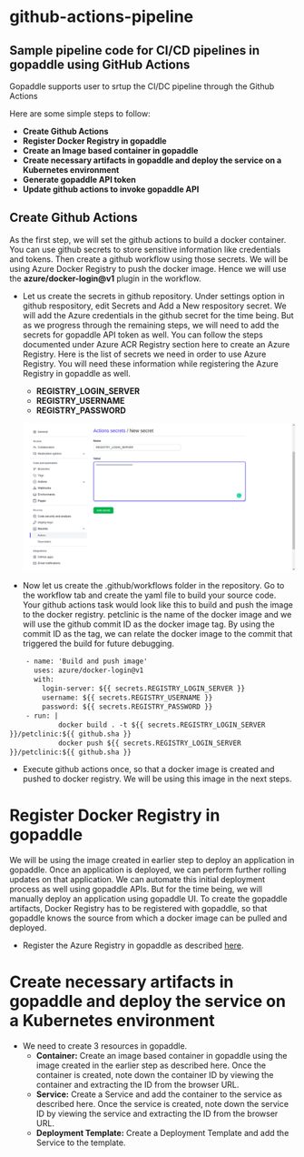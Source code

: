 # github-actions-pipeline
## Sample pipeline code for CI/CD pipelines in gopaddle using GitHub Actions
Gopaddle supports user to srtup the CI/DC pipeline through the Github Actions


Here are some simple steps to follow:

- **Create Github Actions**
- **Register Docker Registry in gopaddle**
- **Create an Image based container in gopaddle**
- **Create necessary artifacts in gopaddle and deploy the service on a Kubernetes environment**
- **Generate gopaddle API token**
- **Update github actions to invoke gopaddle API**
## Create Github Actions

As the first step, we will set the github actions to build a docker container. You can use github secrets to store sensitive information like credentials and tokens. Then create a github workflow using those secrets. We will be using Azure Docker Registry to push the docker image. Hence we will use the **azure/docker-login@v1** plugin in the workflow.

- Let us create the secrets in github repository. Under settings option in github respository, edit Secrets and Add a New respository secret. We will add the Azure credentials in the github secret for the time being. But as we progress through the remaining steps, we will need to add the secrets for gopaddle API token as well. You can follow the steps documented under Azure ACR Registry section here to create an Azure Registry. Here is the list of secrets we need in order to use Azure Registry. You will need these information while registering the Azure Registry in gopaddle as well.
  - **REGISTRY_LOGIN_SERVER**
  - **REGISTRY_USERNAME**
  - **REGISTRY_PASSWORD**
  
  ![](/assets/images/githubsecret.png)
  
  
- Now let us create the .github/workflows folder in the repository. Go to the workflow tab and create the yaml file to build your source code. Your github actions task would look like this to build and push the image to the docker registry. petclinic is the name of the docker image and we will use the github commit ID as the docker image tag. By using the commit ID as the tag, we can relate the docker image to the commit that triggered the build for future debugging.

```
    - name: 'Build and push image'
      uses: azure/docker-login@v1
      with:
        login-server: ${{ secrets.REGISTRY_LOGIN_SERVER }}
        username: ${{ secrets.REGISTRY_USERNAME }}
        password: ${{ secrets.REGISTRY_PASSWORD }}
    - run: |
            docker build . -t ${{ secrets.REGISTRY_LOGIN_SERVER }}/petclinic:${{ github.sha }}
            docker push ${{ secrets.REGISTRY_LOGIN_SERVER }}/petclinic:${{ github.sha }}
 ```
 
- Execute github actions once, so that a docker image is created and pushed to docker registry. We will be using this image in the next steps.


# Register Docker Registry in gopaddle
We will be using the image created in earlier step to deploy an application in gopaddle. Once an application is deployed, we can perform further rolling updates on that application. We can automate this initial deployment process as well using gopaddle APIs. But for the time being, we will manually deploy an application using gopaddle UI. To create the gopaddle artifacts, Docker Registry has to be registered with gopaddle, so that gopaddle knows the source from which a docker image can be pulled and deployed.

- Register the Azure Registry in gopaddle as described [here](https://help.gopaddle.io/en/articles/3942974-adding-a-docker-registry).

# Create necessary artifacts in gopaddle and deploy the service on a Kubernetes environment

- We need to create 3 resources in gopaddle.
  - **Container:** Create an image based container in gopaddle using the image created in the earlier step as described here. Once the container is created, note down the container ID by viewing the container and extracting the ID from the browser URL.
  - **Service:** Create a Service and add the container to the service as described here. Once the service is created, note down the service ID by viewing the service and extracting the ID from the browser URL.
  - **Deployment Template:** Create a Deployment Template and add the Service to the template.




